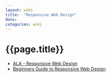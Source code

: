 ```yaml
---
layout: wiki
title:  "Responsive Web Design"
date:
categories: wiki
---
```


# {{page.title}}

* [ALA - Responsive Web Design](http://alistapart.com/article/responsive-web-design)
* [Beginners Guide to Responsive Web Design](http://blog.teamtreehouse.com/beginners-guide-to-responsive-web-design)